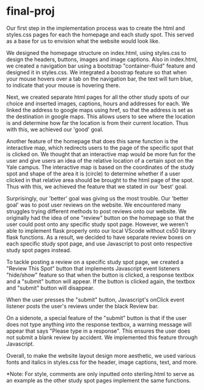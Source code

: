 # final-proj

Our first step in the implementation process was to create the html and styles.css pages for each the homepage and each study spot. This served as a base for us to envision what the website would look like. 

We designed the homepage structure on index.html, using styles.css to design the headers, buttons, images and image captions. Also in index.html, we created a navigation bar using a bootstrap "container-fluid" feature and designed it in styles.css. We integrated a boostrap feature so that when your mouse hovers over a tab on the navigation bar, the text will turn blue, to indicate that your mouse is hovering there. 

Next, we created separate html pages for all the other study spots of our choice and inserted images, captions, hours and addresses for each. We linked the address to google maps using href, so that the address is set as the destination in google maps. This allows users to see where the location is and determine how far the location is from their current location. Thus with this, we achieved our 'good' goal.

Another feature of the homepage that does this same function is the interactive map, which redirects users to the page of the specific spot that is clicked on. We thought that an interactive map would be more fun for the user and give users an idea of the relative location of a certain spot on the Yale campus. The interactive map is based on the coordinates of the study spot and shape of the area it is (circle) to determine whether if a user clicked in that relative area should be brought to the html page of the spot. Thus with this, we achieved the feature that we stated in our 'best' goal.

Surprisingly, our 'better' goal was giving us the most trouble. Our 'better goal' was to post user reviews on the website. We encountered many struggles trying different methods to post reviews onto our website. We originally had the idea of one "review" button on the homepage so that the user could post onto any specific study spot page. However, we weren't able to implement flask properly onto our local VScode without cs50 library flask functions. As a result, we decided to have separate review boxes on each specific study spot page, and use Javascript to post onto respective study spot pages instead.

To tackle posting a review on a specific study spot page, we created a "Review This Spot" button that implements Javascript event listeners "hide/show" feature so that when the button is clicked, a response textbox and a "submit" button will appear. If the button is clicked again, the textbox and "submit" button will disappear. 

When the user presses the "submit" button, Javascript's onClick event listener posts the user's reviews under the black Review bar.

On a sidenote, a special feature of the "submit" button is that if the user does not type anything into the response textbox, a warning message will appear that says "Please type in a response". This ensures the user does not submit a blank review by accident. We implemented this feature through Javascript.

Overall, to make the website layout design more aesthetic, we used various fonts and italics in styles.css for the header, image captions, text, and more. 

*Note: For style, comments are only inputted onto sterling.html to serve as an example as the other study spot pages implement the same functions.


